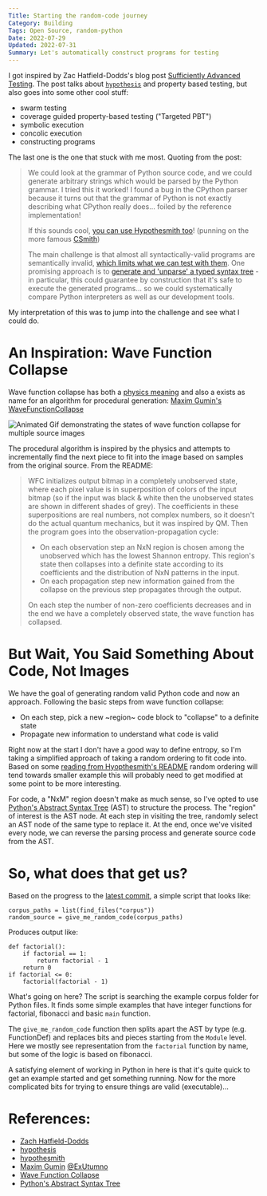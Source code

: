 ```yaml
---
Title: Starting the random-code journey
Category: Building
Tags: Open Source, random-python
Date: 2022-07-29
Updated: 2022-07-31
Summary: Let's automatically construct programs for testing
---
```


I got inspired by Zac Hatfield-Dodds's blog post 
[Sufficiently Advanced Testing](https://zhd.dev/sufficiently/). 
The post talks about [`hypothesis`](https://hypothesis.readthedocs.io/en/latest/)
and property based testing, but also goes into some other cool stuff:

- swarm testing
- coverage guided property-based testing ("Targeted PBT")
- symbolic execution
- concolic execution
- constructing programs

The last one is the one that stuck with me most. Quoting from the post:

> We could look at the grammar of Python source code, and we could generate arbitrary strings which would be parsed by the Python grammar. I tried this it worked! I found a bug in the CPython parser because it turns out that the grammar of Python is not exactly describing what CPython really does... foiled by the reference implementation!
>
> If this sounds cool, [you can use Hypothesmith too](https://pypi.org/project/hypothesmith/)! (punning on the more famous [CSmith](https://embed.cs.utah.edu/csmith/))
>
> The main challenge is that almost all syntactically-valid programs are semantically invalid, [which limits what we can test with them](https://blog.regehr.org/archives/1039). One promising approach is to [generate and 'unparse' a typed syntax tree](https://github.com/Zac-HD/hypothesmith/issues/2) - in particular, this could guarantee by construction that it's safe to execute the generated programs... so we could systematically compare Python interpreters as well as our development tools.

My interpretation of this was to jump into the challenge and see what I could do.

# An Inspiration: Wave Function Collapse

Wave function collapse has both a [physics
meaning](https://en.wikipedia.org/wiki/Wave_function_collapse) and also a exists
as name for an algorithm for procedural generation: [Maxim
Gumin's](https://github.com/mxgmn/Blog)
[WaveFunctionCollapse](https://github.com/mxgmn/WaveFunctionCollapse)

![Animated Gif demonstrating the states of wave function collapse for multiple source images](https://github.com/mxgmn/WaveFunctionCollapse/blob/a6f79f0f1a4220406220782b71d3fcc73a24a4c2/images/wfc.gif)

The procedural algorithm is inspired by the physics and attempts to
incrementally find the next piece to fit into the image based on samples from
the original source. From the README:

> WFC initializes output bitmap in a completely unobserved state, where each pixel value is in superposition of colors of the input bitmap (so if the input was black & white then the unobserved states are shown in different shades of grey). The coefficients in these superpositions are real numbers, not complex numbers, so it doesn't do the actual quantum mechanics, but it was inspired by QM. Then the program goes into the observation-propagation cycle:
>
> - On each observation step an NxN region is chosen among the unobserved which has the lowest Shannon entropy. This region's state then collapses into a definite state according to its coefficients and the distribution of NxN patterns in the input.
>  - On each propagation step new information gained from the collapse on the previous step propagates through the output.
>
> On each step the number of non-zero coefficients decreases and in the end we have a completely observed state, the wave function has collapsed.

# But Wait, You Said Something About Code, Not Images

We have the goal of generating random valid Python code and now an approach.
Following the basic steps from wave function collapse:

- On each step, pick a new ~region~ code block to "collapse" to a definite state
- Propagate new information to understand what code is valid

Right now at the start I don't have a good way to define entropy, so I'm taking
a simplified approach of taking a random ordering to fit code into. Based on
some [reading from Hyopthesmith's
README](https://github.com/Zac-HD/hypothesmith/blob/67fe54526964eac81cc2b355567e2bf565c38749/README.md)
random ordering will tend towards smaller example this will probably need to get
modified at some point to be more interesting.

For code, a "NxM" region doesn't make as much sense, so I've opted to use
[Python's Abstract Syntax Tree](https://docs.python.org/3.8/library/ast.html#abstract-grammar) (AST) to structure the process. The "region" of
interest is the AST node. At each step in visiting the tree, randomly select an
AST node of the same type to replace it. At the end, once we've visited every
node, we can reverse the parsing process and generate source code from the AST.

# So, what does that get us?

Based on the progress to the [latest
commit](https://github.com/buckbaskin/random-python/commit/7918c072822bfdd98fd02e364b3d8da8168cf0e8), a simple script that looks like:

```
corpus_paths = list(find_files("corpus"))
random_source = give_me_random_code(corpus_paths)
```

Produces output like:

```
def factorial():
    if factorial == 1:
        return factorial - 1
    return 0
if factorial <= 0:
    factorial(factorial - 1)
```

What's going on here? The script is searching the example corpus folder for
Python files. It finds some simple examples that have integer functions for
factorial, fibonacci and basic `main` function.

The `give_me_random_code` function then splits apart the AST by type (e.g.
FunctionDef) and replaces bits and pieces starting from the `Module` level.
Here we mostly see representation from the `factorial` function by name, but
some of the logic is based on fibonacci.

A satisfying element of working in Python in here is that it's quite quick to
get an example started and get something running. Now for the more complicated
bits for trying to ensure things are valid (executable)...

# References:

- [Zach Hatfield-Dodds](https://zhd.dev/)
- [hypothesis](https://github.com/HypothesisWorks/hypothesis/)
- [hypothesmith](https://github.com/Zac-HD/hypothesmith/)
- [Maxim Gumin](https://github.com/mxgmn) [@ExUtumno](https://twitter.com/ExUtumno)
- [Wave Function Collapse](https://github.com/mxgmn/WaveFunctionCollapse)
- [Python's Abstract Syntax Tree](https://docs.python.org/3.8/library/ast.html#abstract-grammar)


